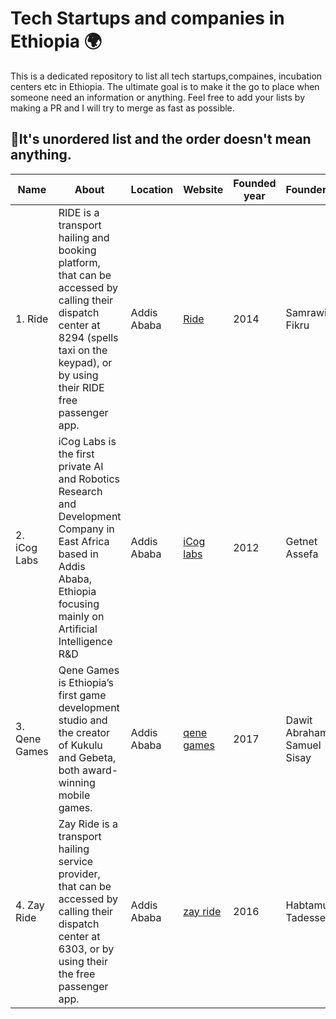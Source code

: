 # Tech Startups and companies in Ethiopia 🌍
This is a dedicated repository to list all tech startups,compaines, incubation centers etc in Ethiopia. The ultimate goal is to make it the go to place when someone need an information or anything. Feel free to add your lists by making a PR and I will try to merge as fast as possible. 

## 🚧It's unordered list and the order doesn't mean anything. 


|      Name               | About                          |   Location                  | Website                      | Founded year | Founder/s   |
| ----------------------  | ------------------------------ |----------------------       |------------------------------|--------------|-------------|
|1. Ride | RIDE is a transport hailing and booking platform, that can be accessed by calling their dispatch center at 8294 (spells taxi on the keypad), or by using their RIDE free passenger app.| Addis Ababa|[Ride](https://play.google.com/store/apps/details?id=com.multibrains.taxi.passenger.ridepassengeret&gl=US)|2014|Samrawit Fikru|
|2. iCog Labs|iCog Labs is the first private AI and Robotics Research and Development Company in East Africa based in Addis Ababa, Ethiopia focusing mainly on Artificial  Intelligence R&D|Addis Ababa|[iCog labs](https://icog-labs.com/)|2012|Getnet Assefa|
|3. Qene Games|Qene Games is Ethiopia’s first game development studio and the creator of Kukulu and Gebeta, both award-winning mobile games.|Addis Ababa |[qene games](https://qenetech.com/)|2017|Dawit Abraham, Samuel Sisay|
|4. Zay Ride|Zay Ride is a transport hailing service provider, that can be accessed by calling their dispatch center at 6303, or by using their the free passenger app.|Addis Ababa |[zay ride](https://zayride.com/)|2016|Habtamu Tadesse|                                                                                                                                      
